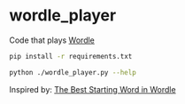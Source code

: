 # wordle_player
Code that plays [Wordle](https://www.powerlanguage.co.uk/wordle/) 

```sh
pip install -r requirements.txt

python ./wordle_player.py --help
```
Inspired by: [The Best Starting Word in Wordle](https://bert.org/2021/11/24/the-best-starting-word-in-wordle/)

